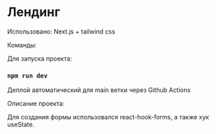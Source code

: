 # Лендинг

Использовано: Next.js + tailwind css

Команды:

Для запуска проекта:

### `npm run dev`

Деплой автоматический для main ветки через Github Actions

Описание проекта:

Для создания формы использовался react-hook-forms, а также хук useState.
